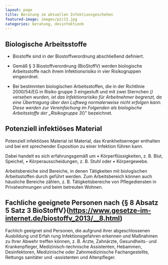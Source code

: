 ```yaml
---
layout: page
title: Beratung im aktuellen Infektionsgeschehen
featured-image: images/pic13.jpg
categories: beratung, desinfektionb
---
```


## Biologische Arbeitsstoffe

-   Biostoffe sind in der Biostoffverordnung abschließend definiert.

-   Gemäß § 3 Biostoffverordnung (BioStoffV) werden biologische Arbeitsstoffe nach ihrem Infektionsrisiko in vier Risikogruppen eingeordnet.

-   Bei bestimmten biologischen Arbeitsstoffen, die in der Richtlinie 2000/54/EG in Risiko­ gruppe 3 eingestuft und mit zwei Sternchen (*) versehen wurden, ist das Infektionsrisiko für Arbeitnehmer begrenzt, da eine Übertragung über den Luftweg normalerweise nicht erfolgen kann. Diese werden zur Vereinfachung im Folgenden als biologische Arbeitsstoffe der „Risikogruppe 3(*)" bezeichnet. 

## Potenziell infektiöses Material

Potenziell infektiöses Material ist Material, das Krankheitserreger enthalten und bei ent­ sprechender Exposition zu einer Infektion führen kann.

Dabei handelt es sich erfahrungsgemäß um • Körperflüssigkeiten, z. B. Blut, Speichel, • Körperausscheidungen, z. B. Stuhl oder • Körpergewebe.

Arbeitsbereiche sind Bereiche, in denen Tätigkeiten mit biologischen Arbeitsstoffen durch­ geführt werden. Zum Arbeitsbereich können auch häusliche Bereiche zählen, z. B. Tätigkeits­bereiche von Pflegediensten in Privatwohnungen und beim betreuten Wohnen.

## Fachliche geeignete Personen nach {§ 8 Absatz 5 Satz 3 BioStoffV}(https://www.gesetze-im-internet.de/biostoffv_2013/__8.html)

Fachlich geeignet sind Personen, die aufgrund ihrer abgeschlossenen Ausbildung und Erfah­ rung Infektionsgefahren erkennen und Maßnahmen zu Ihrer Abwehr treffen können, z. B. Ärzte, Zahnärzte, Gesundheits- und Krankenpfleger, Medizinisch-technische Assistenten, Hebammen, Desinfektoren, Medizinische oder Zahnmedizinische Fachangestellte, Rettungs­ sanitäter und -assistenten und Altenpfleger.

